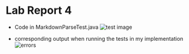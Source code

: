 # Lab Report 4

* Code in MarkdownParseTest.java
![test image](https://user-images.githubusercontent.com/103288344/169751820-b0e4b730-a188-436f-b768-26de58ac1658.png)

* corresponding output when running the tests in my implementation
![errors](https://user-images.githubusercontent.com/103288344/169751860-12b8822c-1f2d-471b-8185-521c6985badb.png)

